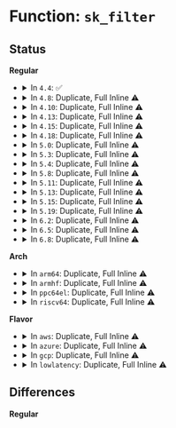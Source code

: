 # Function: <code>sk_filter</code>

## Status
<b>Regular</b>
<ul>
<li>
<details>
<summary>In <code>4.4</code>: ✅</summary>

```c
int sk_filter(struct sock *sk, struct sk_buff *skb);
```

**Collision:** Unique Global

**Inline:** No

**Transformation:** False

**Instances:**

```
In net/core/filter.c (ffffffff81730a50)
Location: net/core/filter.c:66
Inline: False
Direct callers:
  - drivers/net/tun.c:tun_net_xmit
  - net/core/sock.c:sock_queue_rcv_skb
  - net/core/sock.c:sk_receive_skb
  - net/netlink/af_netlink.c:netlink_broadcast_filtered
  - net/netlink/af_netlink.c:netlink_dump
  - net/netlink/af_netlink.c:netlink_dump
  - net/netlink/af_netlink.c:netlink_unicast
  - net/ipv4/tcp_ipv4.c:tcp_v4_rcv
  - net/unix/af_unix.c:unix_dgram_sendmsg
  - net/ipv6/tcp_ipv6.c:tcp_v6_do_rcv
  - net/ipv6/tcp_ipv6.c:tcp_v6_rcv
```
**Symbols:**

```
ffffffff81730a50-ffffffff81730b9c: sk_filter (STB_GLOBAL)
```
</details>
</li>
<li>
<details>
<summary>In <code>4.8</code>: Duplicate, Full Inline ⚠️</summary>

**Collision:** Static Duplication

**Inline:** Full

**Transformation:** False

**Instances:**

```
In drivers/net/tun.c (ffffffff8164d450)
Location: include/linux/filter.h:488
Inline: True
Inline callers:
  - drivers/net/tun.c:tun_net_xmit
```
```
In net/core/sock.c (ffffffff81768536)
Location: include/linux/filter.h:488
Inline: True
Inline callers:
  - net/core/sock.c:sock_queue_rcv_skb
```
```
In net/netlink/af_netlink.c (ffffffff817b8025)
Location: include/linux/filter.h:488
Inline: True
Inline callers:
  - net/netlink/af_netlink.c:netlink_dump
  - net/netlink/af_netlink.c:netlink_dump
  - net/netlink/af_netlink.c:netlink_broadcast_filtered
  - net/netlink/af_netlink.c:netlink_unicast
```
```
In net/ipv4/tcp_ipv4.c (ffffffff817ebfcf)
Location: include/linux/filter.h:488
Inline: True
Inline callers:
  - net/ipv4/tcp_ipv4.c:tcp_v4_rcv
```
```
In net/unix/af_unix.c (ffffffff8182ea6e)
Location: include/linux/filter.h:488
Inline: True
Inline callers:
  - net/unix/af_unix.c:unix_dgram_sendmsg
```
```
In net/ipv6/tcp_ipv6.c (ffffffff81860b77)
Location: include/linux/filter.h:488
Inline: True
Inline callers:
  - net/ipv6/tcp_ipv6.c:tcp_v6_rcv
  - net/ipv6/tcp_ipv6.c:tcp_v6_do_rcv
```
</details>
</li>
<li>
<details>
<summary>In <code>4.10</code>: Duplicate, Full Inline ⚠️</summary>

**Collision:** Static Duplication

**Inline:** Full

**Transformation:** False

**Instances:**

```
In drivers/net/tun.c (ffffffff8167f18b)
Location: include/linux/filter.h:569
Inline: True
Inline callers:
  - drivers/net/tun.c:tun_net_xmit
```
```
In net/core/sock.c (ffffffff81795586)
Location: include/linux/filter.h:569
Inline: True
Inline callers:
  - net/core/sock.c:sock_queue_rcv_skb
```
```
In net/netlink/af_netlink.c (ffffffff817e7b05)
Location: include/linux/filter.h:569
Inline: True
Inline callers:
  - net/netlink/af_netlink.c:netlink_dump
  - net/netlink/af_netlink.c:netlink_dump
  - net/netlink/af_netlink.c:netlink_broadcast_filtered
  - net/netlink/af_netlink.c:netlink_unicast
```
```
In net/unix/af_unix.c (ffffffff818604ee)
Location: include/linux/filter.h:569
Inline: True
Inline callers:
  - net/unix/af_unix.c:unix_dgram_sendmsg
```
</details>
</li>
<li>
<details>
<summary>In <code>4.13</code>: Duplicate, Full Inline ⚠️</summary>

**Collision:** Static Duplication

**Inline:** Full

**Transformation:** False

**Instances:**

```
In drivers/net/tun.c (ffffffff816943cf)
Location: include/linux/filter.h:668
Inline: True
Inline callers:
  - drivers/net/tun.c:tun_net_xmit
```
```
In net/core/sock.c (ffffffff817b3b46)
Location: include/linux/filter.h:668
Inline: True
Inline callers:
  - net/core/sock.c:sock_queue_rcv_skb
```
```
In net/netlink/af_netlink.c (ffffffff818077fa)
Location: include/linux/filter.h:668
Inline: True
Inline callers:
  - net/netlink/af_netlink.c:netlink_dump
  - net/netlink/af_netlink.c:netlink_dump
  - net/netlink/af_netlink.c:netlink_broadcast_filtered
  - net/netlink/af_netlink.c:netlink_unicast
```
```
In net/unix/af_unix.c (ffffffff81884be9)
Location: include/linux/filter.h:668
Inline: True
Inline callers:
  - net/unix/af_unix.c:unix_dgram_sendmsg
```
</details>
</li>
<li>
<details>
<summary>In <code>4.15</code>: Duplicate, Full Inline ⚠️</summary>

**Collision:** Static Duplication

**Inline:** Full

**Transformation:** False

**Instances:**

```
In drivers/net/tun.c (ffffffff816fe497)
Location: include/linux/filter.h:673
Inline: True
Inline callers:
  - drivers/net/tun.c:tun_net_xmit
```
```
In net/core/sock.c (ffffffff8182d1f6)
Location: include/linux/filter.h:673
Inline: True
Inline callers:
  - net/core/sock.c:sock_queue_rcv_skb
```
```
In net/netlink/af_netlink.c (ffffffff8188633f)
Location: include/linux/filter.h:673
Inline: True
Inline callers:
  - net/netlink/af_netlink.c:netlink_dump
  - net/netlink/af_netlink.c:netlink_dump
  - net/netlink/af_netlink.c:netlink_broadcast_filtered
  - net/netlink/af_netlink.c:netlink_unicast
```
```
In net/unix/af_unix.c (ffffffff81905db3)
Location: include/linux/filter.h:673
Inline: True
Inline callers:
  - net/unix/af_unix.c:unix_dgram_sendmsg
```
</details>
</li>
<li>
<details>
<summary>In <code>4.18</code>: Duplicate, Full Inline ⚠️</summary>

**Collision:** Static Duplication

**Inline:** Full

**Transformation:** False

**Instances:**

```
In drivers/net/tun.c (ffffffff8173d554)
Location: include/linux/filter.h:708
Inline: True
Inline callers:
  - drivers/net/tun.c:tun_net_xmit
```
```
In net/core/sock.c (ffffffff81876fd5)
Location: include/linux/filter.h:708
Inline: True
Inline callers:
  - net/core/sock.c:sock_queue_rcv_skb
```
```
In net/netlink/af_netlink.c (ffffffff818d9cec)
Location: include/linux/filter.h:708
Inline: True
Inline callers:
  - net/netlink/af_netlink.c:netlink_dump
  - net/netlink/af_netlink.c:netlink_dump
  - net/netlink/af_netlink.c:netlink_broadcast_filtered
  - net/netlink/af_netlink.c:netlink_unicast
```
```
In net/unix/af_unix.c (ffffffff8195c882)
Location: include/linux/filter.h:708
Inline: True
Inline callers:
  - net/unix/af_unix.c:unix_dgram_sendmsg
```
</details>
</li>
<li>
<details>
<summary>In <code>5.0</code>: Duplicate, Full Inline ⚠️</summary>

**Collision:** Static Duplication

**Inline:** Full

**Transformation:** False

**Instances:**

```
In drivers/net/tun.c (ffffffff8176100e)
Location: include/linux/filter.h:729
Inline: True
Inline callers:
  - drivers/net/tun.c:tun_net_xmit
```
```
In net/core/sock.c (ffffffff81897775)
Location: include/linux/filter.h:729
Inline: True
Inline callers:
  - net/core/sock.c:sock_queue_rcv_skb
```
```
In net/netlink/af_netlink.c (ffffffff819067f7)
Location: include/linux/filter.h:729
Inline: True
Inline callers:
  - net/netlink/af_netlink.c:netlink_dump
  - net/netlink/af_netlink.c:netlink_dump
  - net/netlink/af_netlink.c:netlink_broadcast_filtered
  - net/netlink/af_netlink.c:netlink_unicast
```
```
In net/unix/af_unix.c (ffffffff819918ac)
Location: include/linux/filter.h:729
Inline: True
Inline callers:
  - net/unix/af_unix.c:unix_dgram_sendmsg
```
</details>
</li>
<li>
<details>
<summary>In <code>5.3</code>: Duplicate, Full Inline ⚠️</summary>

**Collision:** Static Duplication

**Inline:** Full

**Transformation:** False

**Instances:**

```
In drivers/net/tun.c (ffffffff8179ec8a)
Location: include/linux/filter.h:794
Inline: True
Inline callers:
  - drivers/net/tun.c:tun_net_xmit
```
```
In net/core/sock.c (ffffffff818e1b95)
Location: include/linux/filter.h:794
Inline: True
Inline callers:
  - net/core/sock.c:sock_queue_rcv_skb
```
```
In net/netlink/af_netlink.c (ffffffff81967aa6)
Location: include/linux/filter.h:794
Inline: True
Inline callers:
  - net/netlink/af_netlink.c:netlink_dump
  - net/netlink/af_netlink.c:netlink_dump
  - net/netlink/af_netlink.c:netlink_broadcast_filtered
  - net/netlink/af_netlink.c:netlink_unicast
```
```
In net/unix/af_unix.c (ffffffff819fcaed)
Location: include/linux/filter.h:794
Inline: True
Inline callers:
  - net/unix/af_unix.c:unix_dgram_sendmsg
```
</details>
</li>
<li>
<details>
<summary>In <code>5.4</code>: Duplicate, Full Inline ⚠️</summary>

**Collision:** Static Duplication

**Inline:** Full

**Transformation:** False

**Instances:**

```
In drivers/net/tun.c (ffffffff817c33d6)
Location: include/linux/filter.h:794
Inline: True
Inline callers:
  - drivers/net/tun.c:tun_net_xmit
```
```
In net/core/sock.c (ffffffff81913d85)
Location: include/linux/filter.h:794
Inline: True
Inline callers:
  - net/core/sock.c:sock_queue_rcv_skb
```
```
In net/netlink/af_netlink.c (ffffffff8199e536)
Location: include/linux/filter.h:794
Inline: True
Inline callers:
  - net/netlink/af_netlink.c:netlink_dump
  - net/netlink/af_netlink.c:netlink_dump
  - net/netlink/af_netlink.c:netlink_broadcast_filtered
  - net/netlink/af_netlink.c:netlink_unicast
```
```
In net/unix/af_unix.c (ffffffff81a3377d)
Location: include/linux/filter.h:794
Inline: True
Inline callers:
  - net/unix/af_unix.c:unix_dgram_sendmsg
```
</details>
</li>
<li>
<details>
<summary>In <code>5.8</code>: Duplicate, Full Inline ⚠️</summary>

**Collision:** Static Duplication

**Inline:** Full

**Transformation:** False

**Instances:**

```
In drivers/net/tun.c (ffffffff8188e721)
Location: include/linux/filter.h:829
Inline: True
Inline callers:
  - drivers/net/tun.c:tun_net_xmit
```
```
In net/core/sock.c (ffffffff819e5ec5)
Location: include/linux/filter.h:829
Inline: True
Inline callers:
  - net/core/sock.c:sock_queue_rcv_skb
```
```
In net/netlink/af_netlink.c (ffffffff81a7810a)
Location: include/linux/filter.h:829
Inline: True
Inline callers:
  - net/netlink/af_netlink.c:netlink_dump
  - net/netlink/af_netlink.c:netlink_dump
  - net/netlink/af_netlink.c:do_one_broadcast
  - net/netlink/af_netlink.c:netlink_unicast
```
```
In net/unix/af_unix.c (ffffffff81b28a99)
Location: include/linux/filter.h:829
Inline: True
Inline callers:
  - net/unix/af_unix.c:unix_dgram_sendmsg
```
</details>
</li>
<li>
<details>
<summary>In <code>5.11</code>: Duplicate, Full Inline ⚠️</summary>

**Collision:** Static Duplication

**Inline:** Full

**Transformation:** False

**Instances:**

```
In drivers/net/tun.c (ffffffff8189d081)
Location: include/linux/filter.h:838
Inline: True
Inline callers:
  - drivers/net/tun.c:tun_net_xmit
```
```
In net/core/sock.c (ffffffff819e5998)
Location: include/linux/filter.h:838
Inline: True
Inline callers:
  - net/core/sock.c:sock_queue_rcv_skb
```
```
In net/netlink/af_netlink.c (ffffffff81a80f04)
Location: include/linux/filter.h:838
Inline: True
Inline callers:
  - net/netlink/af_netlink.c:netlink_dump
  - net/netlink/af_netlink.c:netlink_dump
  - net/netlink/af_netlink.c:do_one_broadcast
  - net/netlink/af_netlink.c:netlink_unicast
```
```
In net/unix/af_unix.c (ffffffff81b36cd5)
Location: include/linux/filter.h:838
Inline: True
Inline callers:
  - net/unix/af_unix.c:unix_dgram_sendmsg
```
</details>
</li>
<li>
<details>
<summary>In <code>5.13</code>: Duplicate, Full Inline ⚠️</summary>

**Collision:** Static Duplication

**Inline:** Full

**Transformation:** False

**Instances:**

```
In drivers/net/tun.c (ffffffff8187f8b1)
Location: include/linux/filter.h:881
Inline: True
Inline callers:
  - drivers/net/tun.c:tun_net_xmit
```
```
In net/core/sock.c (ffffffff819cbaa8)
Location: include/linux/filter.h:881
Inline: True
Inline callers:
  - net/core/sock.c:sock_queue_rcv_skb
```
```
In net/netlink/af_netlink.c (ffffffff81a696bd)
Location: include/linux/filter.h:881
Inline: True
Inline callers:
  - net/netlink/af_netlink.c:netlink_dump
  - net/netlink/af_netlink.c:netlink_dump
  - net/netlink/af_netlink.c:do_one_broadcast
  - net/netlink/af_netlink.c:netlink_unicast
```
```
In net/unix/af_unix.c (ffffffff81b24886)
Location: include/linux/filter.h:881
Inline: True
Inline callers:
  - net/unix/af_unix.c:unix_dgram_sendmsg
```
</details>
</li>
<li>
<details>
<summary>In <code>5.15</code>: Duplicate, Full Inline ⚠️</summary>

**Collision:** Static Duplication

**Inline:** Full

**Transformation:** False

**Instances:**

```
In drivers/net/tun.c (ffffffff81910a33)
Location: include/linux/filter.h:902
Inline: True
Inline callers:
  - drivers/net/tun.c:tun_net_xmit
```
```
In net/core/sock.c (ffffffff81a7b168)
Location: include/linux/filter.h:902
Inline: True
Inline callers:
  - net/core/sock.c:sock_queue_rcv_skb
```
```
In net/netlink/af_netlink.c (ffffffff81b22c79)
Location: include/linux/filter.h:902
Inline: True
Inline callers:
  - net/netlink/af_netlink.c:netlink_dump
  - net/netlink/af_netlink.c:netlink_dump
  - net/netlink/af_netlink.c:do_one_broadcast
  - net/netlink/af_netlink.c:netlink_unicast
```
```
In net/unix/af_unix.c (ffffffff81be98c6)
Location: include/linux/filter.h:902
Inline: True
Inline callers:
  - net/unix/af_unix.c:unix_dgram_sendmsg
```
</details>
</li>
<li>
<details>
<summary>In <code>5.19</code>: Duplicate, Full Inline ⚠️</summary>

**Collision:** Static Duplication

**Inline:** Full

**Transformation:** False

**Instances:**

```
In drivers/net/tun.c (ffffffff81a6080a)
Location: include/linux/filter.h:896
Inline: True
Inline callers:
  - drivers/net/tun.c:tun_net_xmit
```
```
In net/core/sock.c (ffffffff81bee7f3)
Location: include/linux/filter.h:896
Inline: True
Inline callers:
  - net/core/sock.c:sock_queue_rcv_skb_reason
```
```
In net/netlink/af_netlink.c (ffffffff81cab876)
Location: include/linux/filter.h:896
Inline: True
Inline callers:
  - net/netlink/af_netlink.c:netlink_dump
  - net/netlink/af_netlink.c:netlink_dump
  - net/netlink/af_netlink.c:do_one_broadcast
  - net/netlink/af_netlink.c:netlink_unicast
```
```
In net/unix/af_unix.c (ffffffff81d8238c)
Location: include/linux/filter.h:896
Inline: True
Inline callers:
  - net/unix/af_unix.c:unix_dgram_sendmsg
```
</details>
</li>
<li>
<details>
<summary>In <code>6.2</code>: Duplicate, Full Inline ⚠️</summary>

**Collision:** Static Duplication

**Inline:** Full

**Transformation:** False

**Instances:**

```
In drivers/net/tun.c (ffffffff81becdc9)
Location: include/linux/filter.h:867
Inline: True
Inline callers:
  - drivers/net/tun.c:tun_net_xmit
```
```
In net/core/sock.c (ffffffff81d9e2c3)
Location: include/linux/filter.h:867
Inline: True
Inline callers:
  - net/core/sock.c:sock_queue_rcv_skb_reason
```
```
In net/netlink/af_netlink.c (ffffffff81e68689)
Location: include/linux/filter.h:867
Inline: True
Inline callers:
  - net/netlink/af_netlink.c:netlink_dump
  - net/netlink/af_netlink.c:netlink_dump
  - net/netlink/af_netlink.c:do_one_broadcast
  - net/netlink/af_netlink.c:netlink_unicast
```
```
In net/unix/af_unix.c (ffffffff81f4f8c3)
Location: include/linux/filter.h:867
Inline: True
Inline callers:
  - net/unix/af_unix.c:unix_dgram_sendmsg
```
</details>
</li>
<li>
<details>
<summary>In <code>6.5</code>: Duplicate, Full Inline ⚠️</summary>

**Collision:** Static Duplication

**Inline:** Full

**Transformation:** False

**Instances:**

```
In drivers/net/tun.c (ffffffff81c452ca)
Location: include/linux/filter.h:867
Inline: True
Inline callers:
  - drivers/net/tun.c:tun_net_xmit
```
```
In net/core/sock.c (ffffffff81e0cb43)
Location: include/linux/filter.h:867
Inline: True
Inline callers:
  - net/core/sock.c:sock_queue_rcv_skb_reason
```
```
In net/netlink/af_netlink.c (ffffffff81ec44f9)
Location: include/linux/filter.h:867
Inline: True
Inline callers:
  - net/netlink/af_netlink.c:netlink_dump
  - net/netlink/af_netlink.c:netlink_dump
  - net/netlink/af_netlink.c:do_one_broadcast
  - net/netlink/af_netlink.c:netlink_unicast
```
```
In net/unix/af_unix.c (ffffffff81faf1b7)
Location: include/linux/filter.h:867
Inline: True
Inline callers:
  - net/unix/af_unix.c:unix_dgram_sendmsg
```
</details>
</li>
<li>
<details>
<summary>In <code>6.8</code>: Duplicate, Full Inline ⚠️</summary>

**Collision:** Static Duplication

**Inline:** Full

**Transformation:** False

**Instances:**

```
In drivers/net/tun.c (ffffffff81cfabfd)
Location: include/linux/filter.h:901
Inline: True
Inline callers:
  - drivers/net/tun.c:tun_net_xmit
```
```
In net/core/sock.c (ffffffff81ec94c3)
Location: include/linux/filter.h:901
Inline: True
Inline callers:
  - net/core/sock.c:sock_queue_rcv_skb_reason
```
```
In net/netlink/af_netlink.c (ffffffff81f878b9)
Location: include/linux/filter.h:901
Inline: True
Inline callers:
  - net/netlink/af_netlink.c:netlink_dump
  - net/netlink/af_netlink.c:netlink_dump
  - net/netlink/af_netlink.c:do_one_broadcast
  - net/netlink/af_netlink.c:netlink_unicast
```
```
In net/unix/af_unix.c (ffffffff8207c76b)
Location: include/linux/filter.h:901
Inline: True
Inline callers:
  - net/unix/af_unix.c:unix_dgram_sendmsg
```
</details>
</li>
</ul>
<b>Arch</b>
<ul>
<li>
<details>
<summary>In <code>arm64</code>: Duplicate, Full Inline ⚠️</summary>

**Collision:** Static Duplication

**Inline:** Full

**Transformation:** False

**Instances:**

```
In drivers/net/tun.c (ffff8000109dee4c)
Location: include/linux/filter.h:794
Inline: True
Inline callers:
  - drivers/net/tun.c:tun_net_xmit
```
```
In net/core/sock.c (ffff800010bad254)
Location: include/linux/filter.h:794
Inline: True
Inline callers:
  - net/core/sock.c:sock_queue_rcv_skb
```
```
In net/netlink/af_netlink.c (ffff800010c4bb30)
Location: include/linux/filter.h:794
Inline: True
Inline callers:
  - net/netlink/af_netlink.c:netlink_dump
  - net/netlink/af_netlink.c:netlink_dump
  - net/netlink/af_netlink.c:netlink_broadcast_filtered
  - net/netlink/af_netlink.c:netlink_unicast
```
```
In net/unix/af_unix.c (ffff800010cf3718)
Location: include/linux/filter.h:794
Inline: True
Inline callers:
  - net/unix/af_unix.c:unix_dgram_sendmsg
```
</details>
</li>
<li>
<details>
<summary>In <code>armhf</code>: Duplicate, Full Inline ⚠️</summary>

**Collision:** Static Duplication

**Inline:** Full

**Transformation:** False

**Instances:**

```
In drivers/net/tun.c (c0ac2a2c)
Location: include/linux/filter.h:794
Inline: True
Inline callers:
  - drivers/net/tun.c:tun_net_xmit
```
```
In net/core/sock.c (c0cca52c)
Location: include/linux/filter.h:794
Inline: True
Inline callers:
  - net/core/sock.c:sock_queue_rcv_skb
```
```
In net/netlink/af_netlink.c (c0d5c3f8)
Location: include/linux/filter.h:794
Inline: True
Inline callers:
  - net/netlink/af_netlink.c:netlink_dump
  - net/netlink/af_netlink.c:netlink_dump
  - net/netlink/af_netlink.c:netlink_broadcast_filtered
  - net/netlink/af_netlink.c:netlink_unicast
```
```
In net/unix/af_unix.c (c0dfa9bc)
Location: include/linux/filter.h:794
Inline: True
Inline callers:
  - net/unix/af_unix.c:unix_dgram_sendmsg
```
</details>
</li>
<li>
<details>
<summary>In <code>ppc64el</code>: Duplicate, Full Inline ⚠️</summary>

**Collision:** Static Duplication

**Inline:** Full

**Transformation:** False

**Instances:**

```
In drivers/net/tun.c (c000000000aa0770)
Location: include/linux/filter.h:794
Inline: True
Inline callers:
  - drivers/net/tun.c:tun_net_xmit
```
```
In net/core/sock.c (c000000000c82684)
Location: include/linux/filter.h:794
Inline: True
Inline callers:
  - net/core/sock.c:sock_queue_rcv_skb
```
```
In net/netlink/af_netlink.c (c000000000d49ce0)
Location: include/linux/filter.h:794
Inline: True
Inline callers:
  - net/netlink/af_netlink.c:netlink_dump
  - net/netlink/af_netlink.c:netlink_dump
  - net/netlink/af_netlink.c:netlink_broadcast_filtered
  - net/netlink/af_netlink.c:netlink_unicast
```
```
In net/unix/af_unix.c (c000000000e19770)
Location: include/linux/filter.h:794
Inline: True
Inline callers:
  - net/unix/af_unix.c:unix_dgram_sendmsg
```
</details>
</li>
<li>
<details>
<summary>In <code>riscv64</code>: Duplicate, Full Inline ⚠️</summary>

**Collision:** Static Duplication

**Inline:** Full

**Transformation:** False

**Instances:**

```
In drivers/net/tun.c (ffffffe0006280ac)
Location: include/linux/filter.h:794
Inline: True
Inline callers:
  - drivers/net/tun.c:tun_net_xmit
```
```
In net/core/sock.c (ffffffe00073f16a)
Location: include/linux/filter.h:794
Inline: True
Inline callers:
  - net/core/sock.c:sock_queue_rcv_skb
```
```
In net/netlink/af_netlink.c (ffffffe0007b9054)
Location: include/linux/filter.h:794
Inline: True
Inline callers:
  - net/netlink/af_netlink.c:netlink_dump
  - net/netlink/af_netlink.c:netlink_dump
  - net/netlink/af_netlink.c:netlink_broadcast_filtered
  - net/netlink/af_netlink.c:netlink_unicast
```
```
In net/unix/af_unix.c (ffffffe0008400c6)
Location: include/linux/filter.h:794
Inline: True
Inline callers:
  - net/unix/af_unix.c:unix_dgram_sendmsg
```
</details>
</li>
</ul>
<b>Flavor</b>
<ul>
<li>
<details>
<summary>In <code>aws</code>: Duplicate, Full Inline ⚠️</summary>

**Collision:** Static Duplication

**Inline:** Full

**Transformation:** False

**Instances:**

```
In drivers/net/tun.c (ffffffff81787ea6)
Location: include/linux/filter.h:794
Inline: True
Inline callers:
  - drivers/net/tun.c:tun_net_xmit
```
```
In net/core/sock.c (ffffffff818b3d85)
Location: include/linux/filter.h:794
Inline: True
Inline callers:
  - net/core/sock.c:sock_queue_rcv_skb
```
```
In net/netlink/af_netlink.c (ffffffff8193e3a6)
Location: include/linux/filter.h:794
Inline: True
Inline callers:
  - net/netlink/af_netlink.c:netlink_dump
  - net/netlink/af_netlink.c:netlink_dump
  - net/netlink/af_netlink.c:netlink_broadcast_filtered
  - net/netlink/af_netlink.c:netlink_unicast
```
```
In net/unix/af_unix.c (ffffffff819d2e0d)
Location: include/linux/filter.h:794
Inline: True
Inline callers:
  - net/unix/af_unix.c:unix_dgram_sendmsg
```
</details>
</li>
<li>
<details>
<summary>In <code>azure</code>: Duplicate, Full Inline ⚠️</summary>

**Collision:** Static Duplication

**Inline:** Full

**Transformation:** False

**Instances:**

```
In drivers/net/tun.c (ffffffff817677f6)
Location: include/linux/filter.h:794
Inline: True
Inline callers:
  - drivers/net/tun.c:tun_net_xmit
```
```
In net/core/sock.c (ffffffff8186dcd5)
Location: include/linux/filter.h:794
Inline: True
Inline callers:
  - net/core/sock.c:sock_queue_rcv_skb
```
```
In net/netlink/af_netlink.c (ffffffff818f7ea6)
Location: include/linux/filter.h:794
Inline: True
Inline callers:
  - net/netlink/af_netlink.c:netlink_dump
  - net/netlink/af_netlink.c:netlink_dump
  - net/netlink/af_netlink.c:netlink_broadcast_filtered
  - net/netlink/af_netlink.c:netlink_unicast
```
```
In net/unix/af_unix.c (ffffffff8198fbcd)
Location: include/linux/filter.h:794
Inline: True
Inline callers:
  - net/unix/af_unix.c:unix_dgram_sendmsg
```
</details>
</li>
<li>
<details>
<summary>In <code>gcp</code>: Duplicate, Full Inline ⚠️</summary>

**Collision:** Static Duplication

**Inline:** Full

**Transformation:** False

**Instances:**

```
In drivers/net/tun.c (ffffffff817b8256)
Location: include/linux/filter.h:794
Inline: True
Inline callers:
  - drivers/net/tun.c:tun_net_xmit
```
```
In net/core/sock.c (ffffffff81904d85)
Location: include/linux/filter.h:794
Inline: True
Inline callers:
  - net/core/sock.c:sock_queue_rcv_skb
```
```
In net/netlink/af_netlink.c (ffffffff8198f536)
Location: include/linux/filter.h:794
Inline: True
Inline callers:
  - net/netlink/af_netlink.c:netlink_dump
  - net/netlink/af_netlink.c:netlink_dump
  - net/netlink/af_netlink.c:netlink_broadcast_filtered
  - net/netlink/af_netlink.c:netlink_unicast
```
```
In net/unix/af_unix.c (ffffffff81a3d88d)
Location: include/linux/filter.h:794
Inline: True
Inline callers:
  - net/unix/af_unix.c:unix_dgram_sendmsg
```
</details>
</li>
<li>
<details>
<summary>In <code>lowlatency</code>: Duplicate, Full Inline ⚠️</summary>

**Collision:** Static Duplication

**Inline:** Full

**Transformation:** False

**Instances:**

```
In drivers/net/tun.c (ffffffff817d0540)
Location: include/linux/filter.h:794
Inline: True
Inline callers:
  - drivers/net/tun.c:tun_net_xmit
```
```
In net/core/sock.c (ffffffff81925e45)
Location: include/linux/filter.h:794
Inline: True
Inline callers:
  - net/core/sock.c:sock_queue_rcv_skb
```
```
In net/netlink/af_netlink.c (ffffffff819b1e16)
Location: include/linux/filter.h:794
Inline: True
Inline callers:
  - net/netlink/af_netlink.c:netlink_dump
  - net/netlink/af_netlink.c:netlink_dump
  - net/netlink/af_netlink.c:netlink_broadcast_filtered
  - net/netlink/af_netlink.c:netlink_unicast
```
```
In net/unix/af_unix.c (ffffffff81a4933d)
Location: include/linux/filter.h:794
Inline: True
Inline callers:
  - net/unix/af_unix.c:unix_dgram_sendmsg
```
</details>
</li>
</ul>

## Differences
<b>Regular</b>
<ul>
</ul>
